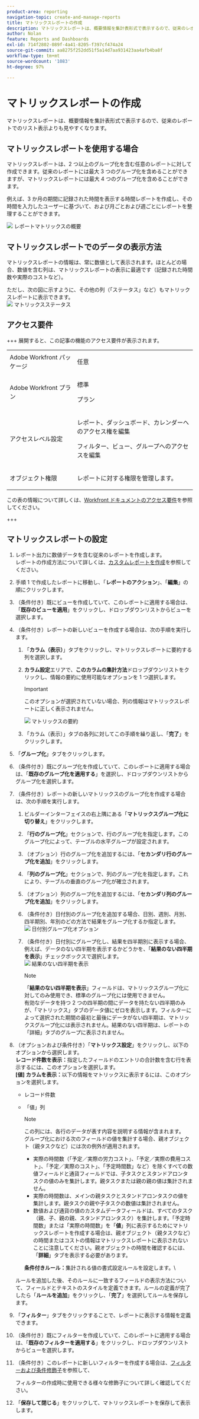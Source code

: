 ```yaml
---
product-area: reporting
navigation-topic: create-and-manage-reports
title: マトリックスレポートの作成
description: マトリックスレポートは、概要情報を集計表形式で表示するので、従来のレポートでのリスト表示よりも見やすくなります。
author: Nolan
feature: Reports and Dashboards
exl-id: 714f2802-089f-4a41-8205-f397cf474a24
source-git-commit: aa8275f252dd51f5a14d7aa931423aa4afb4ba8f
workflow-type: tm+mt
source-wordcount: '1083'
ht-degree: 97%

---
```


# マトリックスレポートの作成

マトリックスレポートは、概要情報を集計表形式で表示するので、従来のレポートでのリスト表示よりも見やすくなります。

## マトリックスレポートを使用する場合

マトリックスレポートは、2 つ以上のグループ化を含む任意のレポートに対して作成できます。従来のレポートには最大 3 つのグループ化を含めることができますが、マトリックスレポートには最大 4 つのグループ化を含めることができます。

例えば、3 か月の期間に記録された時間を表示する時間レポートを作成し、その時間を入力したユーザーに基づいて、および月ごとおよび週ごとにレポートを整理することができます。

![&#x200B; レポートマトリックスの概要 &#x200B;](assets/report-matrix-overview-350x123.png)

## マトリックスレポートでのデータの表示方法

マトリックスレポートの情報は、常に数値として表示されます。ほとんどの場合、数値を含む列は、マトリックスレポートの表示に最適です（記録された時間数や実際のコストなど）。

ただし、次の図に示すように、その他の列（「ステータス」など）もマトリックスレポートに表示できます。\
![&#x200B; マトリックスステータス &#x200B;](assets/report-matrix-status-350x73.png)

## アクセス要件

+++ 展開すると、この記事の機能のアクセス要件が表示されます。 

<table style="table-layout:auto"> 
 <col> 
 <col> 
 <tbody> 
  <tr> 
   <td role="rowheader">Adobe Workfront パッケージ</td> 
   <td> <p>任意</p> </td> 
  </tr> 
  <tr> 
   <td role="rowheader">Adobe Workfront プラン</td> 
   <td> 
      <p>標準</p>
      <p>プラン</p>
   </td>
  </tr> 
  <tr> 
   <td role="rowheader">アクセスレベル設定</td> 
   <td> <p>レポート、ダッシュボード、カレンダーへのアクセス権を編集</p> <p>フィルター、ビュー、グループへのアクセスを編集</p> </td> 
  </tr> 
  <tr> 
   <td role="rowheader">オブジェクト権限</td> 
 <td> <p>レポートに対する権限を管理します。</p></td>  
  </tr> 
 </tbody> 
</table>

この表の情報について詳しくは、[Workfront ドキュメントのアクセス要件](/help/quicksilver/administration-and-setup/add-users/access-levels-and-object-permissions/access-level-requirements-in-documentation.md)を参照してください。

+++

## マトリックスレポートの設定

1. レポート出力に数値データを含む従来のレポートを作成します。\
   レポートの作成方法について詳しくは、[カスタムレポートを作成](../../../reports-and-dashboards/reports/creating-and-managing-reports/create-custom-report.md)を参照してください。

1. 手順 1 で作成したレポートに移動し、「**レポートのアクション**」、「**編集**」の順にクリックします。

1. （条件付き）既にビューを作成していて、このレポートに適用する場合は、「**既存のビューを適用**」をクリックし、ドロップダウンリストからビューを選択します。
1. （条件付き）レポートの新しいビューを作成する場合は、次の手順を実行します。

   1. 「**カラム（表示）**」タブをクリックし、マトリックスレポートに要約する列を選択します。
   1. **カラム設定**&#x200B;エリアで、**このカラムの集計方法**&#x200B;ドロップダウンリストをクリックし、情報の要約に使用可能なオプションを 1 つ選択します。

      >[!IMPORTANT]
      >
      >このオプションが選択されていない場合、列の情報はマトリックスレポートに正しく表示されません。

      ![&#x200B; マトリックスの要約 &#x200B;](assets/qs-report-matrix-summarized-350x392.png)

   1. 「カラム（表示）」タブの各列に対してこの手順を繰り返し、「**完了**」をクリックします。

1. 「**グループ化**」タブをクリックします。
1. （条件付き）既にグループ化を作成していて、このレポートに適用する場合は、「**既存のグループ化を適用する**」を選択し、ドロップダウンリストからグループ化を選択します。
1. （条件付き）レポートの新しいマトリックスのグループ化を作成する場合は、次の手順を実行します。

   1. ビルダーインターフェイスの右上隅にある「**マトリックスグループ化に切り替え**」をクリックします。
   1. 「**行のグループ化**」セクションで、行のグループ化を指定します。このグループ化によって、テーブルの水平グループが設定されます。
   1. （オプション）行のグループ化を追加するには、「**セカンダリ行のグループ化を追加**」をクリックします。
   1. 「**列のグループ化**」セクションで、列のグループ化を指定します。これにより、テーブルの垂直のグループ化が確立されます。
   1. （オプション）列のグループ化を追加するには、「**セカンダリ列のグループ化を追加**」をクリックします。
   1. （条件付き）日付別のグループ化を追加する場合、日別、週別、月別、四半期別、年別のどの方法で結果をグループ化するか指定します。\
      ![&#x200B; 日付別グループ化オプション &#x200B;](assets/qs-grouping-by-date-options-for-matrix-report-350x450.png)

   1. （条件付き）日付別にグループ化し、結果を四半期別に表示する場合、例えば、データのない四半期を表示するかどうかを、「**結果のない四半期を表示**」チェックボックスで選択します。\
      ![&#x200B; 結果のない四半期を表示 &#x200B;](assets/qs-show-quarters-with-no-results-on-matrix-report-350x175.png)

      >[!NOTE]
      >
      >「**結果のない四半期を表示**」フィールドは、マトリックスグループ化に対してのみ使用でき、標準のグループ化には使用できません。\
      >有効なデータを持つ 2 つの四半期の間にデータを持たない四半期のみが、「マトリックス」タブのデータ値にゼロを表示します。フィルターによって選択された期間の最初と最後にデータがない四半期は、マトリックスグループ化には表示されません。結果のない四半期は、レポートの「詳細」タブのグループに表示されません。

1. （オプションおよび条件付き）「**マトリックス設定**」をクリックし、以下のオプションから選択します。\
   **レコード件数を表示：**&#x200B;指定したフィールドのエントリの合計数を含む行を表示するには、このオプションを選択します。\
   **[値] カラムを表示：**&#x200B;以下の情報をマトリックスに表示するには、このオプションを選択します。

   * レコード件数
   * 「値」列

     >[!NOTE]
     >
     >この列には、各行のデータが表す内容を説明する情報が含まれます。\
     >グループ化における次のフィールドの値を集計する場合、親オブジェクト（親タスクなど）には次の例外が適用されます。
     >
     >   
     >   
     >   * 実際の時間数（「予定／実際の労力コスト」、「予定／実際の費用コスト」、「予定／実際のコスト」、「予定時間数」など）を除くすべての数値フィールドと通貨フィールドでは、子タスクとスタンドアロンタスクの値のみを集計します。親タスクまたは親の親の値は集計されません。
     >   * 実際の時間数は、メインの親タスクとスタンドアロンタスクの値を集計します。親タスクの親や子タスクの数値は集計されません。
     >   * 数値および通貨の値のカスタムデータフィールドは、すべてのタスク（親、子、親の親、スタンドアロンタスク）を集計します。「予定時間数」または「実際の時間数」を「**値**」列に表示するためにマトリックスレポートを作成する場合は、親オブジェクト（親タスクなど）の時間またはコストの情報はマトリックスレポートに表示されないことに注意してください。親オブジェクトの時間を確認するには、「**詳細**」タブを表示する必要があります。
     >   
     >   
     >**条件付きルール：**&#x200B;集計される値の書式設定ルールを設定します。\

   ルールを追加した後、そのルールに一致するフィールドの表示方法について、フィールドとテキストのスタイルを定義できます。ルールの定義が完了したら「**ルールを追加**」をクリックし、「**完了**」を選択してルールを保存します。

1. 「**フィルター**」タブをクリックすることで、レポートに表示する情報を定義できます。
1. （条件付き）既にフィルターを作成していて、このレポートに適用する場合は、「**既存のフィルターを適用する**」をクリックし、ドロップダウンリストからビューを選択します。
1. （条件付き）このレポートに新しいフィルターを作成する場合は、[フィルターおよび条件修飾子](../../../reports-and-dashboards/reports/reporting-elements/filter-condition-modifiers.md)を参照して、

   <!--
   <MadCap:conditionalText data-mc-conditions="QuicksilverOrClassic.Draft mode">
   and
   <a href="../../../reports-and-dashboards/reports/reporting-elements/advanced-filter-condition-qualifiers.md" class="MCXref xref">Advanced Filter and condition qualifiers </a>
   </MadCap:conditionalText>
   -->

   フィルターの作成時に使用できる様々な修飾子について詳しく確認してください。

1. 「**保存して閉じる**」をクリックして、マトリックスレポートを保存して表示します。
